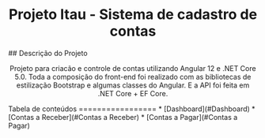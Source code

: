 <h1 align="center">Projeto Itau - Sistema de cadastro de contas</h1>
## Descrição do Projeto
<p align="center">
  Projeto para criacão e controle de contas utilizando Angular 12 e .NET Core 5.0.
  Toda a composição do front-end foi realizado com as bibliotecas de estilização Bootstrap e algumas classes do Angular. E a API foi feita em .NET Core + EF Core.
</p>
Tabela de conteúdos
=================
<!--ts-->
   * [Dashboard](#Dashboard)
   * [Contas a Receber](#Contas a Receber)
   * [Contas a Pagar](#Contas a Pagar)
<!--te-->
